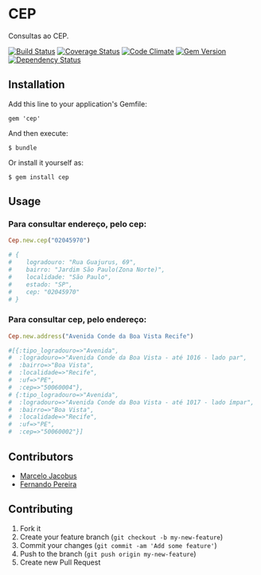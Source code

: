 # CEP

Consultas ao CEP.

[![Build Status](https://secure.travis-ci.org/mjacobus/cep.png)](http://travis-ci.org/mjacobus/cep?branch=development)
[![Coverage Status](https://coveralls.io/repos/mjacobus/cep/badge.png)](https://coveralls.io/r/mjacobus/cep)
[![Code Climate](https://codeclimate.com/github/mjacobus/cep.png)](https://codeclimate.com/github/mjacobus/cep)
[![Gem Version](https://badge.fury.io/rb/cep.png)](http://badge.fury.io/rb/cep)
[![Dependency Status](https://gemnasium.com/mjacobus/cep.png)](https://gemnasium.com/mjacobus/cep)

## Installation

Add this line to your application's Gemfile:

    gem 'cep'

And then execute:

    $ bundle

Or install it yourself as:

    $ gem install cep

## Usage
### Para consultar endereço, pelo cep:

```ruby
Cep.new.cep("02045970")

# {
#    logradouro: "Rua Guajurus, 69",
#    bairro: "Jardim São Paulo(Zona Norte)",
#    localidade: "São Paulo",
#    estado: "SP",
#    cep: "02045970"
# }
```

### Para consultar cep, pelo endereço:

```ruby
Cep.new.address("Avenida Conde da Boa Vista Recife")

#[{:tipo_logradouro=>"Avenida",
#  :logradouro=>"Avenida Conde da Boa Vista - até 1016 - lado par",
#  :bairro=>"Boa Vista",
#  :localidade=>"Recife",
#  :uf=>"PE",
#  :cep=>"50060004"},
# {:tipo_logradouro=>"Avenida",
#  :logradouro=>"Avenida Conde da Boa Vista - até 1017 - lado ímpar",
#  :bairro=>"Boa Vista",
#  :localidade=>"Recife",
#  :uf=>"PE",
#  :cep=>"50060002"}]
```

## Contributors
- [Marcelo Jacobus](https://github.com/mjacobus)
- [Fernando Pereira](https://github.com/fernandopereira)


## Contributing

1. Fork it
2. Create your feature branch (`git checkout -b my-new-feature`)
3. Commit your changes (`git commit -am 'Add some feature'`)
4. Push to the branch (`git push origin my-new-feature`)
5. Create new Pull Request
